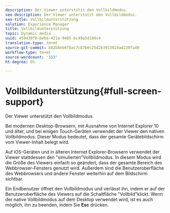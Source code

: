 ```yaml
---
description: Der Viewer unterstützt den Vollbildmodus.
seo-description: Der Viewer unterstützt den Vollbildmodus.
seo-title: Vollbildunterstützung
solution: Experience Manager
title: Vollbildunterstützung
topic: Dynamic media
uuid: 459430f8-beba-421a-9485-bc49a5d166c4
translation-type: tm+mt
source-git-commit: b82b8eb6f8ac7c87b0c25d2b3915024ad220fa40
workflow-type: tm+mt
source-wordcount: '153'
ht-degree: 0%

---
```



# Vollbildunterstützung{#full-screen-support}

Der Viewer unterstützt den Vollbildmodus.

Bei modernen Desktop-Browsern, mit Ausnahme von Internet Explorer 10 und älter, und bei einigen Touch-Geräten verwendet der Viewer den nativen Vollbildmodus. Dieser Modus bedeutet, dass der gesamte Gerätebildschirm vom Viewer-Inhalt belegt wird.

Auf iOS-Geräten und in älteren Internet Explorer-Browsern verwendet der Viewer stattdessen den &quot;simulierten&quot;Vollbildmodus. In diesem Modus wird die Größe des Viewers einfach so geändert, dass der gesamte Bereich des Webbrowser-Fensters genutzt wird. Außerdem sind die Benutzeroberfläche des Webbrowsers und andere Fenster weiterhin auf dem Bildschirm sichtbar.

Ein Endbenutzer öffnet den Vollbildmodus und verlässt ihn, indem er auf der Benutzeroberfläche des Viewers auf die Schaltfläche &quot;Vollbild&quot;klickt. Wenn der native Vollbildmodus auf dem Desktop verwendet wird, ist es auch möglich, ihn zu beenden, indem Sie **Esc** drücken.
